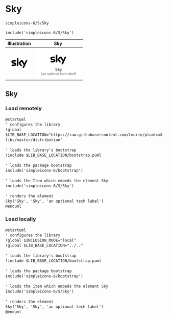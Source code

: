 # Sky


```text
simpleicons-6/S/Sky
```

```text
include('simpleicons-6/S/Sky')
```



| Illustration | Sky |
| :---: | :---: |
| ![illustration for Illustration](../../simpleicons-6/S/Sky.png) | ![illustration for Sky](../../simpleicons-6/S/Sky.Local.png) |




## Sky

### Load remotely
```plantuml
@startuml
' configures the library
!global $LIB_BASE_LOCATION="https://raw.githubusercontent.com/tmorin/plantuml-libs/master/distribution"

' loads the library's bootstrap
!include $LIB_BASE_LOCATION/bootstrap.puml

' loads the package bootstrap
include('simpleicons-6/bootstrap')

' loads the Item which embeds the element Sky
include('simpleicons-6/S/Sky')

' renders the element
Sky('Sky', 'Sky', 'an optional tech label')
@enduml
```

### Load locally
```plantuml
@startuml
' configures the library
!global $INCLUSION_MODE="local"
!global $LIB_BASE_LOCATION="../.."

' loads the library's bootstrap
!include $LIB_BASE_LOCATION/bootstrap.puml

' loads the package bootstrap
include('simpleicons-6/bootstrap')

' loads the Item which embeds the element Sky
include('simpleicons-6/S/Sky')

' renders the element
Sky('Sky', 'Sky', 'an optional tech label')
@enduml
```

